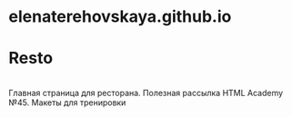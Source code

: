 # elenaterehovskaya.github.io

<h1>Resto</h1><br>
Главная страница для ресторана.
Полезная рассылка HTML Academy №45. Макеты для тренировки
